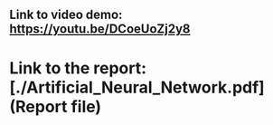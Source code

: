 ## Link to video demo: https://youtu.be/DCoeUoZj2y8
# Link to the report: [./Artificial_Neural_Network.pdf](Report file)